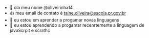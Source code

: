 - 👋 ola meu nome @oliveirinha14
- :+1: meu email de contato é taine.oliveira@escola.pr.gov.br
- 👀 eu estou  em aprender a progamar novas linguagens
- 🌱 eu estou aprendendo a progamar recenrtemente a linguagem de javaScrpit e scrathc
